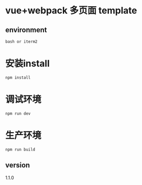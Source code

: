 # vue+webpack 多页面 template

## environment

 `bash or iterm2`

# 安装install

 `npm install`

# 调试环境

 `npm run dev`

# 生产环境

 `npm run build`

## version

1.1.0

